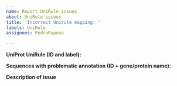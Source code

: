 ```yaml
---
name: Report UniRule issues
about: UniRule issues
title: 'Incorrect Unirule mapping: '
labels: UniRule
assignees: PedroRaposo

---
```


**UniProt UniRule (ID and label):**

**Sequences with problematic annotation (ID + gene/protein name):**


**Description of issue**
